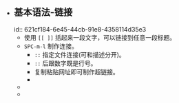 - ## 基本语法-链接
  id:: 621cf184-6e45-44cb-91e8-4358114d35e3
	- 使用 `[[ ]]` 括起来一段文字，可以链接到任意一段标题。
	- `SPC-m-l` 制作连接。
		- `::` 指定文件连接(可和描述分开)。
		- `::` 后跟数字既是行号。
		- 复制粘贴网址即可制作超链接。
		-
	-
	-